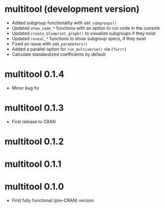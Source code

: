 # multitool (development version)

* Added subgroup functionality with `add_subgroups()`
* Updated `show_code_*` functions with an option to run code in the console
* Updated `create_blueprint_graph()` to visualize subgroups if they exist
* Updated `reveal_*` functions to show subgroup specs, if they exist
* Fixed an issue with `add_parameters()`
* Added a parallel option for `run_multiverse()` via `{furrr}`
* Calculate standardized coefficients by default 

# multitool 0.1.4

* Minor bug fix

# multitool 0.1.3

* First release to CRAN

# multitool 0.1.2

# multitool 0.1.1

# multitool 0.1.0

* First fully functional (pre-CRAN) version
